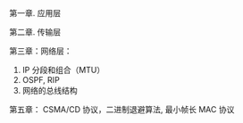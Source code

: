 第一章. 应用层

第二章. 传输层

第三章：网络层：
1. IP 分段和组合（MTU）
2. OSPF, RIP
3. 网络的总线结构

第五章：
CSMA/CD 协议，二进制退避算法, 最小帧长
MAC 协议
